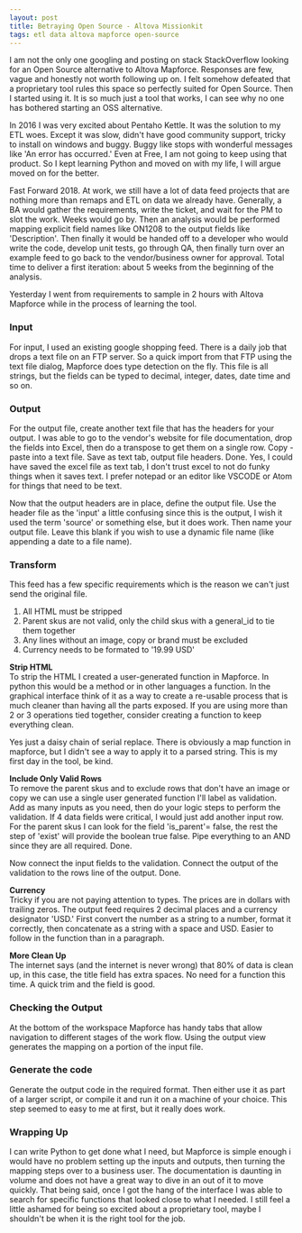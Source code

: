 ```yaml
---
layout: post
title: Betraying Open Source - Altova Missionkit
tags: etl data altova mapforce open-source  
---
```


I am not the only one googling and posting on stack StackOverflow looking for an Open Source alternative to Altova Mapforce. Responses are few, vague and honestly not worth following up on. I felt somehow defeated that a proprietary tool rules this space so perfectly suited for Open Source. Then I started using it. It is so much just a tool that works, I can see why no one has bothered starting an OSS alternative. 

In 2016 I was very excited about Pentaho Kettle. It was the solution to my ETL woes. Except it was slow, didn't have good community support, tricky to install on windows and buggy. Buggy like stops with wonderful messages like 'An error has occurred.' Even at Free, I am not going to keep using that product. So I kept learning Python and moved on with my life, I will argue moved on for the better. 

Fast Forward 2018. At work, we still have a lot of data feed projects that are nothing more than remaps and ETL on data we already have. Generally, a BA would gather the requirements, write the ticket, and wait for the PM to slot the work. Weeks would go by. Then an analysis would be performed mapping explicit field names like ON1208 to the output fields like 'Description'. Then finally it would be handed off to a developer who would write the code, develop unit tests, go through QA, then finally turn over an example feed to go back to the vendor/business owner for approval. Total time to deliver a first iteration: about 5 weeks from the beginning of the analysis.

Yesterday I went from requirements to sample in 2 hours with Altova Mapforce while in the process of learning the tool. 

### Input

For input, I used an existing google shopping feed. There is a daily job that drops a text file on an FTP server. So a quick import from that FTP using the text file dialog, Mapforce does type detection on the fly. This file is all strings, but the fields can be typed to decimal, integer, dates, date time and so on. 

### Output

For the output file, create another text file that has the headers for your output. I was able to go to the vendor's website for file documentation, drop the fields into Excel, then do a transpose to get them on a single row. Copy - paste into a text file. Save as text tab, output file headers. Done. Yes, I could have saved the excel file as text tab, I don't trust excel to not do funky things when it saves text. I prefer notepad or an editor like VSCODE or Atom for things that need to be text. 

Now that the output headers are in place, define the output file. Use the header file as the 'input' a little confusing since this is the output, I wish it used the term 'source' or something else, but it does work. Then name your output file. Leave this blank if you wish to use a dynamic file name (like appending a date to a file name).

### Transform

This feed has a few specific requirements which is the reason we can't just send the original file.
1. All HTML must be stripped
2. Parent skus are not valid, only the child skus with a general_id to tie them together
3. Any lines without an image, copy or brand must be excluded
4. Currency needs to be formated to '19.99 USD'

**Strip HTML**  
To strip the HTML I created a user-generated function in Mapforce. In python this would be a method or in other languages a function. In the graphical interface think of it as a way to create a re-usable process that is much cleaner than having all the parts exposed. If you are using more than 2 or 3 operations tied together, consider creating a function to keep everything clean. 

Yes just a daisy chain of serial replace. There is obviously a map function in mapforce, but I didn't see a way to apply it to a parsed string. This is my first day in the tool, be kind. 

**Include Only Valid Rows**  
To remove the parent skus and to exclude rows that don't have an image or copy we can use a single user generated function I'll label as validation. Add as many inputs as you need, then do your logic steps to perform the validation. If 4 data fields were critical, I would just add another input row. For the parent skus I can look for the field 'is_parent'= false, the rest the step of 'exist' will provide the boolean true false. Pipe everything to an AND since they are all required. Done.

Now connect the input fields to the validation. Connect the output of the validation to the rows line of the output. Done. 

**Currency**  
Tricky if you are not paying attention to types. The prices are in dollars with trailing zeros. The output feed requires 2 decimal places and a currency designator 'USD.' First convert the number as a string to a number, format it correctly, then concatenate as a string with a space and USD. Easier to follow in the function than in a paragraph. 

**More Clean Up**  
The internet says (and the internet is never wrong) that 80% of data is clean up, in this case, the title field has extra spaces. No need for a function this time. A quick trim and the field is good. 

### Checking the Output

At the bottom of the workspace Mapforce has handy tabs that allow navigation to different stages of the work flow. Using the output view generates the mapping on a portion of the input file. 

### Generate the code

Generate the output code in the required format. Then either use it as part of a larger script, or compile it and run it on a machine of your choice. This step seemed to easy to me at first, but it really does work. 

### Wrapping Up

I can write Python to get done what I need, but Mapforce is simple enough i would have no problem setting up the inputs and outputs, then turning the mapping steps over to a business user. The documentation is daunting in volume and does not have a great way to dive in an out of it to move quickly. That being said, once I got the hang of the interface I was able to search for specific functions that looked close to what I needed. I still feel a little ashamed for being so excited about a proprietary tool, maybe I shouldn't be when it is the right tool for the job. 
